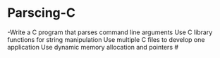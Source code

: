 # Parscing-C
-Write a C program that parses command line arguments Use C library functions for string manipulation Use multiple C files to develop one application Use dynamic memory allocation and pointers #
